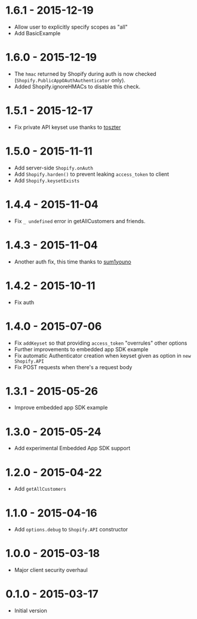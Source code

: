 1.6.1 - 2015-12-19
==================
* Allow user to explicitly specify scopes as "all"
* Add BasicExample

1.6.0 - 2015-12-19
==================
* The `hmac` returned by Shopify during auth is now checked (`Shopify.PublicAppOAuthAuthenticator` only).
* Added Shopify.ignoreHMACs to disable this check.

1.5.1 - 2015-12-17
==================
* Fix private API keyset use thanks to [toszter](https://github.com/toszter)

1.5.0 - 2015-11-11
==================
* Add server-side `Shopify.onAuth`
* Add `Shopify.harden()` to prevent leaking `access_token` to client
* Add `Shopify.keysetExists`

1.4.4 - 2015-11-04
==================
* Fix `_ undefined` error in getAllCustomers and friends.

1.4.3 - 2015-11-04
==================
* Another auth fix, this time thanks to [sum1youno](https://github.com/sum1youno)

1.4.2 - 2015-10-11
==================
* Fix auth

1.4.0 - 2015-07-06
==================
* Fix `addKeyset` so that providing `access_token` "overrules" other options
* Further improvements to embedded app SDK example
* Fix automatic Authenticator creation when keyset given as option in `new Shopify.API`
* Fix POST requests when there's a request body

1.3.1 - 2015-05-26
==================
* Improve embedded app SDK example

1.3.0 - 2015-05-24
==================
* Add experimental Embedded App SDK support

1.2.0 - 2015-04-22
==================
* Add `getAllCustomers`

1.1.0 - 2015-04-16
==================
* Add `options.debug` to `Shopify.API` constructor

1.0.0 - 2015-03-18
==================
* Major client security overhaul

0.1.0 - 2015-03-17
==================
* Initial version

